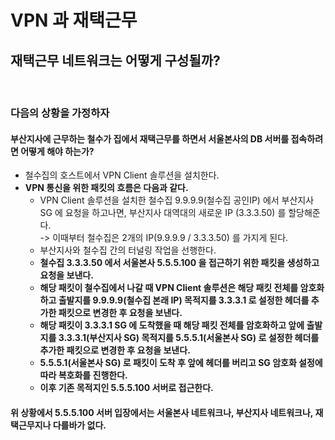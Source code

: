 # VPN 과 재택근무

## 재택근무 네트워크는 어떻게 구성될까?

<figure><img src="../../../../../.gitbook/assets/스크린샷 2024-01-16 22.23.03.png" alt="" width="563"><figcaption></figcaption></figure>

### 다음의 상황을 가정하자&#x20;

#### 부산지사에 근무하는 철수가 집에서 재택근무를 하면서 서울본사의 DB 서버를 접속하려면 어떻게 해야 하는가?

* 철수집의 호스트에서 VPN Client 솔루션을 설치한다.&#x20;
* **VPN 통신을 위한 패킷의 흐름은 다음과 같다.**&#x20;
  * VPN Client 솔루션을 설치한 철수집 9.9.9.9(철수집 공인IP) 에서 부산지사 SG 에 요청을 하고나면, 부산지사 대역대의 새로운 IP (3.3.3.50) 를 할당해준다.\
    \-> 이때부터 철수집은 2개의 IP(9.9.9.9 / 3.3.3.50) 를 가지게 된다. &#x20;
  * 부산지사와 철수집 간의 터널링 작업을 선행한다.&#x20;
  * **철수집 3.3.3.50 에서 서울본사 5.5.5.100 을 접근하기 위한 패킷을 생성하고 요청을 보낸다.**&#x20;
  * **해당 패킷이 철수집에서 나갈 때 VPN Client 솔루션은 해당 패킷 전체를 암호화 하고 출발지를 9.9.9.9(철수집 본래 IP) 목적지를 3.3.3.1 로 설정한 헤더를 추가한 패킷으로 변경한 후 요청을 보낸다.**&#x20;
  * **해당 패킷이 3.3.3.1 SG 에 도착했을 때 해당 패킷 전체를 암호화하고 앞에 출발지를 3.3.3.1(부산지사 SG) 목적지를 5.5.5.1(서울본사 SG) 로 설정한 헤더를 추가한 패킷으로 변경한 후 요청을 보낸다.**&#x20;
  * **5.5.5.1(서울본사 SG) 로 패킷이 도착 후 앞에 헤더를 버리고 SG 암호화 설정에 따라 복호화를 진행한다.**&#x20;
  * **이후 기존 목적지인 5.5.5.100 서버로 접근한다.**&#x20;

#### **위 상황에서 5.5.5.100 서버 입장에서는 서울본사 네트워크나, 부산지사 네트워크나, 재택근무지나 다를바가 없다.**&#x20;
